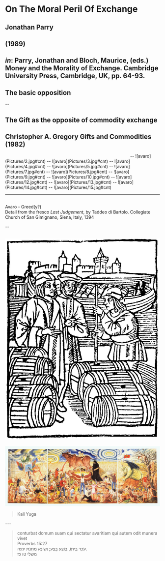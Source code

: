 <!--.slide: data-background-image="./Pictures/15.jpg" class="text-bg-clr"-->
# On The Moral Peril Of Exchange
## Jonathan Parry
## (1989)
_in_: Parry, Jonathan and Bloch, Maurice, (eds.) Money and the Morality of Exchange. Cambridge University Press, Cambridge, UK, pp. 64-93.
---
<!--.slide: data-background-image="./Pictures/14.jpg" class="text-bg-clr"-->
## The basic opposition
--
<!--.slide: data-background-image="./Pictures/14.jpg" class="text-bg-clr"-->
## The Gift as the opposite of commodity exchange
Christopher A. Gregory **Gifts and Commodities** (1982) 
---
<!--.slide: data-background-image="./Pictures/14.jpg" class="blur"-->
<img data-src="./Pictures/1.bmp#cnt2" width="80%">
--
<!--.slide: data-background-image="./Pictures/2.jpg" class="blur"-->
![avaro](Pictures/2.jpg#cnt)
--
<!--.slide: data-background-image="./Pictures/3.jpg" class="blur"-->
![avaro](Pictures/3.jpg#cnt)
--
<!--.slide: data-background-image="./Pictures/4.jpg" class="blur"-->
![avaro](Pictures/4.jpg#cnt)
--
<!--.slide: data-background-image="./Pictures/5.jpg" class="blur"-->
![avaro](Pictures/5.jpg#cnt)
--
<!--.slide: data-background-image="./Pictures/7.jpg" class="blur"-->
![avaro](Pictures/7.jpg#cnt)
--
<!--.slide: data-background-image="./Pictures/8.jpg" class="blur"-->
![avaro](Pictures/8.jpg#cnt)
--
<!--.slide: data-background-image="./Pictures/9.jpg" class="blur"-->
![avaro](Pictures/9.jpg#cnt)
--
<!--.slide: data-background-image="./Pictures/10.jpg" class="blur"-->
![avaro](Pictures/10.jpg#cnt)
--
<!--.slide: data-background-image="./Pictures/12.jpg" class="blur"-->
![avaro](Pictures/12.jpg#cnt)
--
<!--.slide: data-background-image="./Pictures/13.jpg" class="blur"-->
![avaro](Pictures/13.jpg#cnt)
--
<!--.slide: data-background-image="./Pictures/14.jpg" class="blur"-->
![avaro](Pictures/14.jpg#cnt)
--
<!--.slide: data-background-image="./Pictures/15.jpg" class="blur"-->
![avaro](Pictures/15.jpg#cnt)

---
<!--.slide: data-background-image="./Pictures/16.jpg" class="blur"-->
<img data-src="./Pictures/16.JPG#cnt2" width="50%">

<div class="txt-overlay fragment "><span class="txt-overlay">
Avaro - Greed(y?) <br> 
Detail from the fresco <i>Last Judgement</i>, by Taddeo di Bartolo.
Collegiate Church of San Gimignano, Siena, Italy, 1394
</span></div>

--
<!--.slide: data-background-image="./Pictures/merchant.png" class="text-bg-bw"-->
![](Pictures/merchant.png#cnt2)
---

<!--.slide: data-background-image="./Pictures/kaliYuga.png" class="blur"-->

![](Pictures/kaliYuga.png)

<blockquote>
Kali Yuga
</blockquote>
---
<!--.slide: data-background-image="./Pictures/jDay.png" class="blur"-->
<blockquote>
conturbat domum suam qui sectatur avaritiam qui autem odit munera vivet <br> Proverbs 15:27
<br>
 עֹכֵר בֵּיתוֹ, בּוֹצֵעַ בָּצַע;    וְשׂוֹנֵא מַתָּנֹת יִחְיֶה.
<br>
משלי טו כז
</blockquote>

